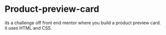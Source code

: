 # Product-preview-card
its a challenge off front end mentor where you build a product preview card. it uses HTML and CSS. 
